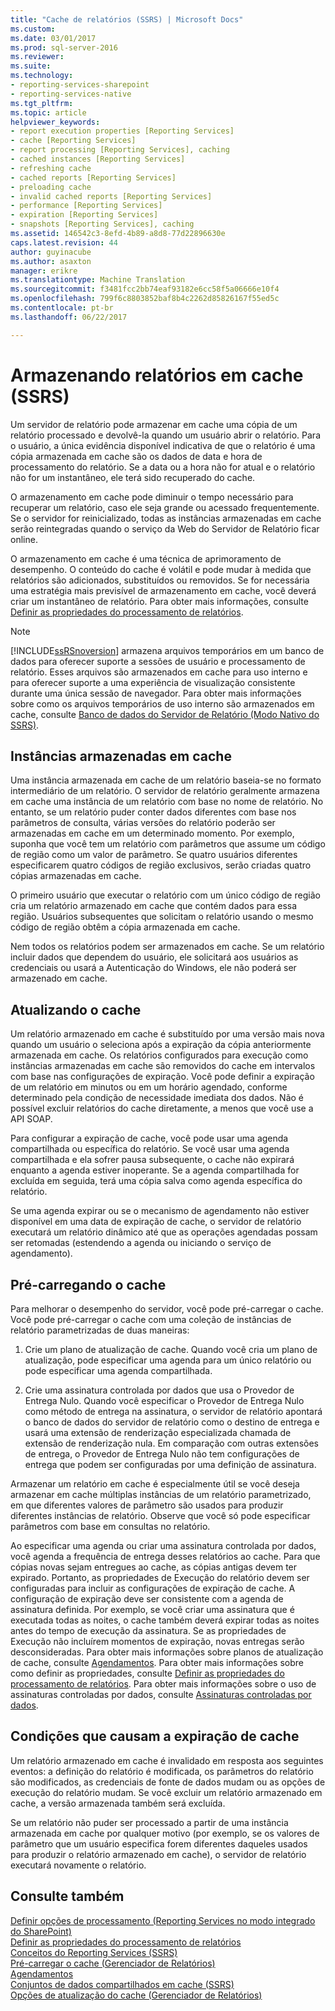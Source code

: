 ```yaml
---
title: "Cache de relatórios (SSRS) | Microsoft Docs"
ms.custom: 
ms.date: 03/01/2017
ms.prod: sql-server-2016
ms.reviewer: 
ms.suite: 
ms.technology:
- reporting-services-sharepoint
- reporting-services-native
ms.tgt_pltfrm: 
ms.topic: article
helpviewer_keywords:
- report execution properties [Reporting Services]
- cache [Reporting Services]
- report processing [Reporting Services], caching
- cached instances [Reporting Services]
- refreshing cache
- cached reports [Reporting Services]
- preloading cache
- invalid cached reports [Reporting Services]
- performance [Reporting Services]
- expiration [Reporting Services]
- snapshots [Reporting Services], caching
ms.assetid: 146542c3-8efd-4b89-a8d8-77d22896630e
caps.latest.revision: 44
author: guyinacube
ms.author: asaxton
manager: erikre
ms.translationtype: Machine Translation
ms.sourcegitcommit: f3481fcc2bb74eaf93182e6cc58f5a06666e10f4
ms.openlocfilehash: 799f6c8803852baf8b4c2262d85826167f55ed5c
ms.contentlocale: pt-br
ms.lasthandoff: 06/22/2017

---
```

# <a name="caching-reports-ssrs"></a>Armazenando relatórios em cache (SSRS)
  Um servidor de relatório pode armazenar em cache uma cópia de um relatório processado e devolvê-la quando um usuário abrir o relatório. Para o usuário, a única evidência disponível indicativa de que o relatório é uma cópia armazenada em cache são os dados de data e hora de processamento do relatório. Se a data ou a hora não for atual e o relatório não for um instantâneo, ele terá sido recuperado do cache.  
  
 O armazenamento em cache pode diminuir o tempo necessário para recuperar um relatório, caso ele seja grande ou acessado frequentemente. Se o servidor for reinicializado, todas as instâncias armazenadas em cache serão reintegradas quando o serviço da Web do Servidor de Relatório ficar online.  
  
 O armazenamento em cache é uma técnica de aprimoramento de desempenho. O conteúdo do cache é volátil e pode mudar à medida que relatórios são adicionados, substituídos ou removidos. Se for necessária uma estratégia mais previsível de armazenamento em cache, você deverá criar um instantâneo de relatório. Para obter mais informações, consulte [Definir as propriedades do processamento de relatórios](../../reporting-services/report-server/set-report-processing-properties.md).  
  
> [!NOTE]  
>  [!INCLUDE[ssRSnoversion](../../includes/ssrsnoversion-md.md)] armazena arquivos temporários em um banco de dados para oferecer suporte a sessões de usuário e processamento de relatório. Esses arquivos são armazenados em cache para uso interno e para oferecer suporte a uma experiência de visualização consistente durante uma única sessão de navegador. Para obter mais informações sobre como os arquivos temporários de uso interno são armazenados em cache, consulte [Banco de dados do Servidor de Relatório &#40;Modo Nativo do SSRS&#41;](../../reporting-services/report-server/report-server-database-ssrs-native-mode.md).  
  
## <a name="cached-instances"></a>Instâncias armazenadas em cache  
 Uma instância armazenada em cache de um relatório baseia-se no formato intermediário de um relatório. O servidor de relatório geralmente armazena em cache uma instância de um relatório com base no nome de relatório. No entanto, se um relatório puder conter dados diferentes com base nos parâmetros de consulta, várias versões do relatório poderão ser armazenadas em cache em um determinado momento. Por exemplo, suponha que você tem um relatório com parâmetros que assume um código de região como um valor de parâmetro. Se quatro usuários diferentes especificarem quatro códigos de região exclusivos, serão criadas quatro cópias armazenadas em cache.  
  
 O primeiro usuário que executar o relatório com um único código de região cria um relatório armazenado em cache que contém dados para essa região. Usuários subsequentes que solicitam o relatório usando o mesmo código de região obtêm a cópia armazenada em cache.  
  
 Nem todos os relatórios podem ser armazenados em cache. Se um relatório incluir dados que dependem do usuário, ele solicitará aos usuários as credenciais ou usará a Autenticação do Windows, ele não poderá ser armazenado em cache.  
  
## <a name="refreshing-the-cache"></a>Atualizando o cache  
 Um relatório armazenado em cache é substituído por uma versão mais nova quando um usuário o seleciona após a expiração da cópia anteriormente armazenada em cache. Os relatórios configurados para execução como instâncias armazenadas em cache são removidos do cache em intervalos com base nas configurações de expiração. Você pode definir a expiração de um relatório em minutos ou em um horário agendado, conforme determinado pela condição de necessidade imediata dos dados. Não é possível excluir relatórios do cache diretamente, a menos que você use a API SOAP.  
  
 Para configurar a expiração de cache, você pode usar uma agenda compartilhada ou específica do relatório. Se você usar uma agenda compartilhada e ela sofrer pausa subsequente, o cache não expirará enquanto a agenda estiver inoperante. Se a agenda compartilhada for excluída em seguida, terá uma cópia salva como agenda específica do relatório.  
  
 Se uma agenda expirar ou se o mecanismo de agendamento não estiver disponível em uma data de expiração de cache, o servidor de relatório executará um relatório dinâmico até que as operações agendadas possam ser retomadas (estendendo a agenda ou iniciando o serviço de agendamento).  
  
## <a name="preloading-the-cache"></a>Pré-carregando o cache  
 Para melhorar o desempenho do servidor, você pode pré-carregar o cache. Você pode pré-carregar o cache com uma coleção de instâncias de relatório parametrizadas de duas maneiras:  
  
1.  Crie um plano de atualização de cache. Quando você cria um plano de atualização, pode especificar uma agenda para um único relatório ou pode especificar uma agenda compartilhada.  
  
2.  Crie uma assinatura controlada por dados que usa o Provedor de Entrega Nulo. Quando você especificar o Provedor de Entrega Nulo como método de entrega na assinatura, o servidor de relatório apontará o banco de dados do servidor de relatório como o destino de entrega e usará uma extensão de renderização especializada chamada de extensão de renderização nula. Em comparação com outras extensões de entrega, o Provedor de Entrega Nulo não tem configurações de entrega que podem ser configuradas por uma definição de assinatura.  
  
 Armazenar um relatório em cache é especialmente útil se você deseja armazenar em cache múltiplas instâncias de um relatório parametrizado, em que diferentes valores de parâmetro são usados para produzir diferentes instâncias de relatório. Observe que você só pode especificar parâmetros com base em consultas no relatório.  
  
 Ao especificar uma agenda ou criar uma assinatura controlada por dados, você agenda a frequência de entrega desses relatórios ao cache. Para que cópias novas sejam entregues ao cache, as cópias antigas devem ter expirado. Portanto, as propriedades de Execução do relatório devem ser configuradas para incluir as configurações de expiração de cache. A configuração de expiração deve ser consistente com a agenda de assinatura definida. Por exemplo, se você criar uma assinatura que é executada todas as noites, o cache também deverá expirar todas as noites antes do tempo de execução da assinatura. Se as propriedades de Execução não incluírem momentos de expiração, novas entregas serão desconsideradas. Para obter mais informações sobre planos de atualização de cache, consulte [Agendamentos](../../reporting-services/subscriptions/schedules.md). Para obter mais informações sobre como definir as propriedades, consulte [Definir as propriedades do processamento de relatórios](../../reporting-services/report-server/set-report-processing-properties.md). Para obter mais informações sobre o uso de assinaturas controladas por dados, consulte [Assinaturas controladas por dados](../../reporting-services/subscriptions/data-driven-subscriptions.md).  
  
## <a name="conditions-that-cause-cache-expiration"></a>Condições que causam a expiração de cache  
 Um relatório armazenado em cache é invalidado em resposta aos seguintes eventos: a definição do relatório é modificada, os parâmetros do relatório são modificados, as credenciais de fonte de dados mudam ou as opções de execução do relatório mudam. Se você excluir um relatório armazenado em cache, a versão armazenada também será excluída.  
  
 Se um relatório não puder ser processado a partir de uma instância armazenada em cache por qualquer motivo (por exemplo, se os valores de parâmetro que um usuário especifica forem diferentes daqueles usados para produzir o relatório armazenado em cache), o servidor de relatório executará novamente o relatório.  
  
## <a name="see-also"></a>Consulte também  
 [Definir opções de processamento &#40;Reporting Services no modo integrado do SharePoint&#41;](../../reporting-services/report-server-sharepoint/set-processing-options-reporting-services-in-sharepoint-integrated-mode.md)   
 [Definir as propriedades do processamento de relatórios](../../reporting-services/report-server/set-report-processing-properties.md)   
 [Conceitos do Reporting Services &#40;SSRS&#41;](../../reporting-services/reporting-services-concepts-ssrs.md)   
 [Pré-carregar o cache &#40;Gerenciador de Relatórios&#41;](../../reporting-services/report-server/preload-the-cache-report-manager.md)   
 [Agendamentos](../../reporting-services/subscriptions/schedules.md)   
 [Conjuntos de dados compartilhados em cache &#40;SSRS&#41;](../../reporting-services/report-server/cache-shared-datasets-ssrs.md)   
 [Opções de atualização do cache &#40;Gerenciador de Relatórios&#41;](http://msdn.microsoft.com/library/227da40c-6bd2-48ec-aa9c-50ce6c1ca3a6)  
  
  

